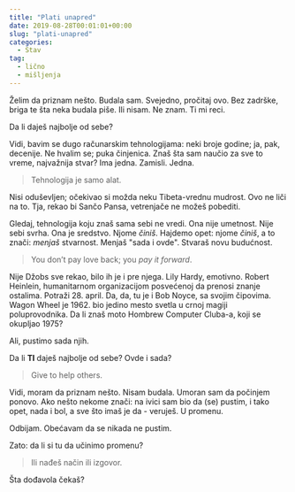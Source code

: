 ```yaml
---
title: "Plati unapred"
date: 2019-08-28T00:01:01+00:00
slug: "plati-unapred"
categories:
  - Stav
tag:
  - lično
  - mišljenja
---
```



Želim da priznam nešto. Budala sam. Svejedno, pročitaj ovo. Bez zadrške, briga te šta neka budala piše. Ili nisam. Ne znam. Ti mi reci.

<!--more-->

Da li daješ najbolje od sebe?

Vidi, bavim se dugo računarskim tehnologijama: neki broje godine; ja, pak, decenije. Ne hvalim se; puka činjenica. Znaš šta sam naučio za sve to vreme, najvažnija stvar? Ima jedna. Zamisli. Jedna.

> Tehnologija je samo alat.

Nisi oduševljen; očekivao si možda neku Tibeta-vrednu mudrost. Ovo ne liči na to. Tja, rekao bi Sančo Pansa, vetrenjače ne možeš pobediti.

Gledaj, tehnologija koju znaš sama sebi ne vredi. Ona nije umetnost. Nije sebi svrha. Ona je sredstvo. Njome _činiš_. Hajdemo opet: njome _činiš_, a to znači: _menjaš_ stvarnost. Menjaš "sada i ovde". Stvaraš novu budućnost.

> You don’t pay love back; you *pay it forward*.

Nije Džobs sve rekao, bilo ih je i pre njega. Lily Hardy, emotivno. Robert Heinlein, humanitarnom organizacijom posvećenoj da prenosi znanje ostalima. Potraži 28. april. Da, da, tu je i Bob Noyce, sa svojim čipovima. Wagon Wheel je 1962. bio jedino mesto svetla u crnoj magiji poluprovodnika. Da li znaš moto Hombrew Computer Cluba-a, koji se okupljao 1975?

Ali, pustimo sada njih.

Da li **TI** daješ najbolje od sebe? Ovde i sada?

> Give to help others.

Vidi, moram da priznam nešto. Nisam budala. Umoran sam da počinjem ponovo. Ako nešto nekome znači: na ivici sam bio da (se) pustim, i tako opet, nada i bol, a sve što imaš je da - veruješ. U promenu.

Odbijam. Obećavam da se nikada ne pustim.

Zato: da li si tu da učinimo promenu?

> Ili nađeš način ili izgovor.

Šta dođavola čekaš?


